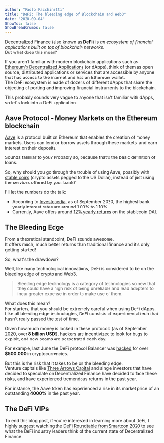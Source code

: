 ```yaml
---
author: "Paolo Facchinetti"
title: "DeFi: The bleeding edge of Blockchain and Web3"
date: "2020-09-04"
ShowToc: false
ShowBreadCrumbs: false
---
```


Decentralized Finance (also known as **DeFi**) is _an ecosystem of financial applications built on top of blockchain networks_.  
But what does this mean?

If you aren't familiar with modern blockchain applications such as [Ethereum's Decentralized Applications](https://ethereum.org/en/dapps/) (or dApps), think of them as open source, distributed applications or services that are accessible by anyone that has access to the internet and has an Ethereum wallet.  
The DeFi ecosystem is made of dozens of different dApps that share the objecting of porting and improving financial instruments to the blockchain.

This probably sounds very vague to anyone that isn't familiar with dApps, so let's look into a DeFi application.

## Aave Protocol - Money Markets on the Ethereum blockchain

[Aave](https://aave.com/) is a protocol built on Ethereum that enables the creation of money markets. Users can lend or borrow assets through these markets, and earn interest on their deposits.

Sounds familiar to you? Probably so, because that's the basic definition of loans.

So, why should you go through the trouble of using Aave, possibly with [stable coins](https://en.wikipedia.org/wiki/Stablecoin) (crypto assets pegged to the US Dollar), instead of just using the services offered by your bank?

I'll let the numbers do the talk:
* According to [Investopedia](https://www.investopedia.com/personal-finance/banks-pay-highest-interest-rates-savings-accounts/), as of September 2020, the highest bank yearly interest rates are around 1.00% to 1.10%
* Currently, Aave offers around [12% yearly returns](https://app.aave.com/home) on the stablecoin DAI.

## The Bleeding Edge

From a theoretical standpoint, DeFi sounds awesome.  
It offers much, much better returns than traditional finance and it's only getting started!

So, what's the drawdown?

Well, like many technological innovations, DeFi is considered to be on the bleeding edge of crypto and Web3.

>    Bleeding edge technology is a category of technologies so new that they could have a high risk of being unreliable and lead adopters to incur greater expense in order to make use of them.

What does this mean?  
For starters, that you should be extremely careful when using DeFi dApps.  
Like all bleeding edge technologies, DeFi consists of experimental tech that hasn't really passed the test of time. 

Given how much money is locked in these protocols (as of September 2020, over **8 billion USD**!), hackers are incentivized to look for bugs to exploit, and new scams are perpetrated each day.

For example, last June the DeFi protocol Balancer was [hacked](https://cointelegraph.com/news/defi-protocol-balancer-hacked-through-exploit-it-seemingly-knew-about) for over **$500.000** in cryptocurrencies.

But this is the risk that it takes to be on the bleeding edge.  
Venture capitals like [Three Arrows Capital](https://www.threearrowscap.com/) and single investors that have decided to speculate on Decentralized Finance have decided to face these risks, and have experienced tremendous returns in the past year.

For instance, the Aave token has experienced a rise in its market price of an outstanding **4000%** in the past year.

## The DeFi VIPs

To end this blog post, if you're interested in learning more about DeFi, I highly suggest watching the [DeFi Roundtable from Smartcon 2020](https://www.youtube.com/watch?v=VT0enNGV78s&feature=youtu.be) to see what the DeFi industry leaders think of the current state of Decentralized Finance.